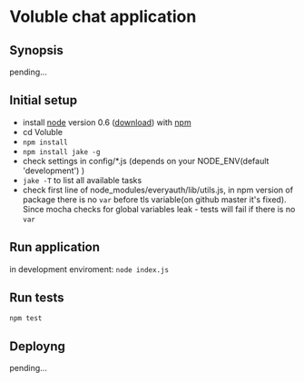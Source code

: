 # Voluble chat application

## Synopsis

pending...

## Initial setup

  * install [node](http://nodejs.org/) version 0.6 ([download](http://nodejs.org/#download)) with [npm](http://npmjs.org/)
  * cd Voluble
  * `npm install`
  * `npm install jake -g`
  * check settings in config/*.js (depends on your NODE_ENV(default 'development') )
  * `jake -T` to list all available tasks
  * check first line of node_modules/everyauth/lib/utils.js, in npm version of package there is no ``var`` before tls variable(on github master it's fixed). Since mocha checks for global variables leak - tests will fail if there is no `var`


## Run application
in development enviroment:
```node index.js```

## Run tests
```npm test```
## Deployng

pending...